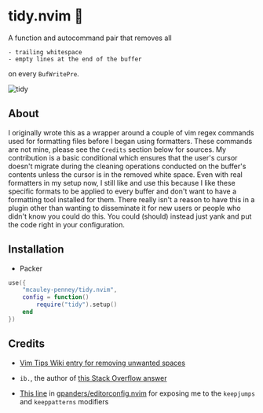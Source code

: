 # tidy.nvim 🧹

A function and autocommand pair that removes all

    - trailing whitespace
    - empty lines at the end of the buffer

on every `BufWritePre`.


![tidy](https://user-images.githubusercontent.com/59481467/170846833-40ab4e8c-ebdf-42c4-b1f1-a4d874f27ea8.gif)


## About
I originally wrote this as a wrapper around a couple of vim regex commands used for formatting files before I began using formatters. These commands are not mine, please see the `Credits` section below for sources. My contribution is a basic conditional which ensures that the user's cursor doesn't migrate during the cleaning operations conducted on the buffer's contents unless the cursor is in the removed white space. Even with real formatters in my setup now, I still like and use this because I like these specific formats to be applied to every buffer and don't want to have a formatting tool installed for them. There really isn't a reason to have this in a plugin other than wanting to disseminate it for new users or people who didn't know you could do this. You could (should) instead just yank and put the code right in your configuration.


## Installation
- Packer

```lua
use({
    "mcauley-penney/tidy.nvim",
    config = function()
        require("tidy").setup()
    end
})
```

## Credits
- [Vim Tips Wiki entry for removing unwanted spaces](https://vim.fandom.com/wiki/Remove_unwanted_spaces#Automatically_removing_all_trailing_whitespace)

- `ib.`, the author of [this Stack Overflow answer](https://stackoverflow.com/a/7501902)

- [This line](https://github.com/gpanders/editorconfig.nvim/blob/ae3586771996b2fb1662eb0c17f5d1f4f5759bb7/lua/editorconfig.lua#L180)
in [gpanders/editorconfig.nvim](https://github.com/gpanders/editorconfig.nvim) for exposing me to the `keepjumps`
and `keeppatterns` modifiers
